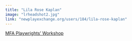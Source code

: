 ```yaml
---
title: "Lila Rose Kaplan"
image: "lrheadshot2.jpg"
link: "newplayexchange.org/users/184/lila-rose-kaplan"
---
```


[MFA Playwrights’ Workshop](/programs/mfa-playwrights-workshop)